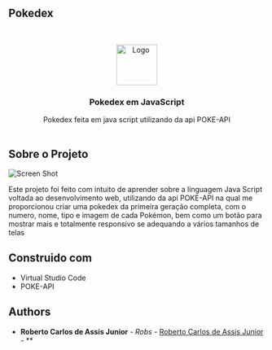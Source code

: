 ## Pokedex
<br/>
<p align="center">
  <a href="https://github.com/Robertera/Pokedex">
    <img src="https://www.freepnglogos.com/uploads/pokemon-symbol-logo-png-31.png" alt="Logo" width="80" height="80">
  </a>

  <h3 align="center">Pokedex em JavaScript</h3>

  <p align="center">
    Pokedex feita em java script utilizando da api POKE-API
    <br/>
    <br/>
  </p>
</p>



## Sobre o Projeto

![Screen Shot](https://imgur.com/3xnXaxQ)

Este projeto foi feito com intuito de aprender sobre a linguagem Java Script voltada ao desenvolvimento web, utilizando da api POKE-API na qual me proporcionou criar uma pokedex da primeira geração completa, com o numero, nome, tipo e imagem de cada Pokémon, bem como um botão para mostrar mais e totalmente responsivo se adequando a vários tamanhos de telas


## Construido com

* Virtual Studio Code
* POKE-API

## Authors

* **Roberto Carlos de Assis Junior** - *Robs* - [Roberto Carlos de Assis Junior](github.com/robertera) - **
